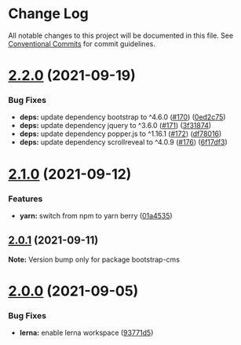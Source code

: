 # Change Log

All notable changes to this project will be documented in this file.
See [Conventional Commits](https://conventionalcommits.org) for commit guidelines.

# [2.2.0](https://github.com/sabertazimi/hust-web/compare/v2.1.0...v2.2.0) (2021-09-19)


### Bug Fixes

* **deps:** update dependency bootstrap to ^4.6.0 ([#170](https://github.com/sabertazimi/hust-web/issues/170)) ([0ed2c75](https://github.com/sabertazimi/hust-web/commit/0ed2c75feed2efc4679b5fe978ce1b1507cb6ac7))
* **deps:** update dependency jquery to ^3.6.0 ([#171](https://github.com/sabertazimi/hust-web/issues/171)) ([3f31874](https://github.com/sabertazimi/hust-web/commit/3f318744a4382b4144fe5e3ba3c0e5f1e7b30b1d))
* **deps:** update dependency popper.js to ^1.16.1 ([#172](https://github.com/sabertazimi/hust-web/issues/172)) ([df78016](https://github.com/sabertazimi/hust-web/commit/df78016afbc46a4c879f81bf6d9cecce634cb667))
* **deps:** update dependency scrollreveal to ^4.0.9 ([#176](https://github.com/sabertazimi/hust-web/issues/176)) ([6f17df3](https://github.com/sabertazimi/hust-web/commit/6f17df39ad225de26ce6bce687e3ebb3d7e72c34))





# [2.1.0](https://github.com/sabertazimi/hust-web/compare/v2.0.1...v2.1.0) (2021-09-12)


### Features

* **yarn:** switch from npm to yarn berry ([01a4535](https://github.com/sabertazimi/hust-web/commit/01a453550737290373c7c41cd2077fed98555a26))





## [2.0.1](https://github.com/sabertazimi/hust-web/compare/v2.0.0...v2.0.1) (2021-09-11)

**Note:** Version bump only for package bootstrap-cms





# [2.0.0](https://github.com/sabertazimi/hust-web/compare/v1.2.0...v2.0.0) (2021-09-05)


### Bug Fixes

* **lerna:** enable lerna workspace ([93771d5](https://github.com/sabertazimi/hust-web/commit/93771d5ad84d8fc96a66f93f0ec75a11a0fe6c65))

